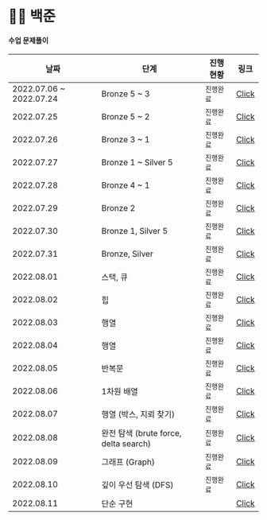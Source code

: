 # 🧑‍💻 백준

#### **수업 문제풀이**

| 날짜                    | 단계                                  | 진행 현황  | 링크                                                         |
| ----------------------- | ------------------------------------- | ---------- | ------------------------------------------------------------ |
| 2022.07.06 ~ 2022.07.24 | Bronze 5 ~ 3                          | `진행완료` | [Click](https://github.com/jejoonlee/baekjoon/tree/master/20220706_20220724) |
| 2022.07.25              | Bronze 5 ~ 2                          | `진행완료` | [Click](https://github.com/jejoonlee/baekjoon/tree/master/20220725) |
| 2022.07.26              | Bronze 3 ~ 1                          | `진행완료` | [Click](https://github.com/jejoonlee/baekjoon/tree/master/20220726) |
| 2022.07.27              | Bronze 1 ~ Silver 5                   | `진행완료` | [Click](https://github.com/jejoonlee/baekjoon/tree/master/20220727) |
| 2022.07.28              | Bronze 4 ~ 1                          | `진행완료` | [Click](https://github.com/jejoonlee/baekjoon/tree/master/20220728) |
| 2022.07.29              | Bronze 2                              | `진행완료` | [Click](https://github.com/jejoonlee/baekjoon/tree/master/20220729) |
| 2022.07.30              | Bronze 1, Silver 5                    | `진행완료` | [Click](https://github.com/jejoonlee/baekjoon/tree/master/20220730) |
| 2022.07.31              | Bronze, Silver                        | `진행완료` | [Click](https://github.com/jejoonlee/baekjoon/tree/master/20220731) |
| 2022.08.01              | 스택, 큐                              | `진행완료` | [Click](https://github.com/jejoonlee/baekjoon/tree/master/20220801) |
| 2022.08.02              | 힙                                    | `진행완료` | [Click](https://github.com/jejoonlee/baekjoon/tree/master/20220802) |
| 2022.08.03              | 행열                                  | `진행완료` | [Click](https://github.com/jejoonlee/baekjoon/tree/master/20220803) |
| 2022.08.04              | 행열                                  | `진행완료` | [Click](https://github.com/jejoonlee/baekjoon/tree/master/20220804) |
| 2022.08.05              | 반복문                                | `진행완료` | [Click](https://github.com/jejoonlee/baekjoon/tree/master/20220805) |
| 2022.08.06              | 1차원 배열                            | `진행완료` | [Click](https://github.com/jejoonlee/baekjoon/tree/master/20220806) |
| 2022.08.07              | 행열 (박스, 지뢰 찾기)                | `진행완료` | [Click](https://github.com/jejoonlee/baekjoon/tree/master/20220807) |
| 2022.08.08              | 완전 탐색 (brute force, delta search) | `진행완료` | [Click](https://github.com/jejoonlee/baekjoon/tree/master/20220808) |
| 2022.08.09              | 그래프 (Graph)                        | `진행완료` | [Click](https://github.com/jejoonlee/baekjoon/tree/master/20220809) |
| 2022.08.10              | 깊이 우선 탐색 (DFS)                  | `진행완료` | [Click](https://github.com/jejoonlee/baekjoon/tree/master/20220810) |
| 2022.08.11              | 단순 구현                             |            | [Click](https://github.com/jejoonlee/baekjoon/tree/master/20220811) |

